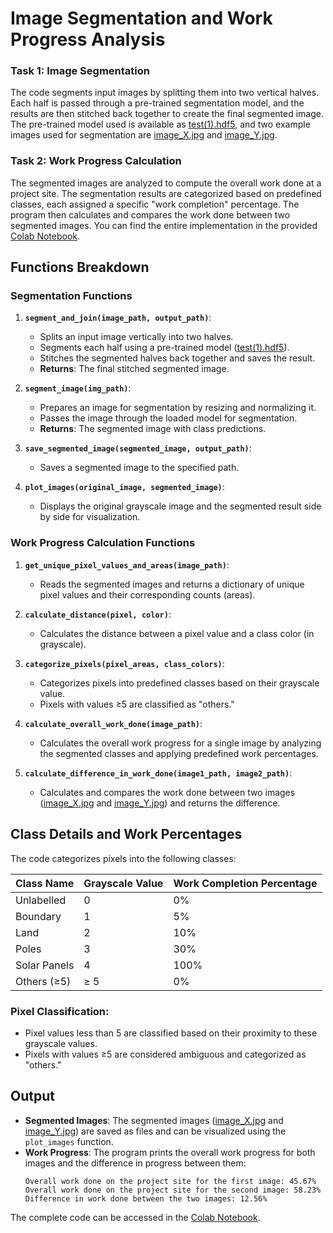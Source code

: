 # Image Segmentation and Work Progress Analysis

### Task 1: Image Segmentation
The code segments input images by splitting them into two vertical halves. Each half is passed through a pre-trained segmentation model, and the results are then stitched back together to create the final segmented image. The pre-trained model used is available as [test(1).hdf5](https://github.com/Anuragd7440/Image_Analysis/blob/main/Calculating%20Percentage%20Work%20Done/test(1).hdf5), and two example images used for segmentation are [image_X.jpg](https://github.com/Anuragd7440/Image_Analysis/blob/main/Calculating%20Percentage%20Work%20Done/image_X.jpg) and [image_Y.jpg](https://github.com/Anuragd7440/Image_Analysis/blob/main/Calculating%20Percentage%20Work%20Done/image_Y.jpg).

### Task 2: Work Progress Calculation
The segmented images are analyzed to compute the overall work done at a project site. The segmentation results are categorized based on predefined classes, each assigned a specific "work completion" percentage. The program then calculates and compares the work done between two segmented images. You can find the entire implementation in the provided [Colab Notebook](https://github.com/Anuragd7440/Image_Analysis/blob/main/Calculating%20Percentage%20Work%20Done/Calculating_Perct_Work_Done.ipynb).

## Functions Breakdown

### Segmentation Functions

1. **`segment_and_join(image_path, output_path)`**:
   - Splits an input image vertically into two halves.
   - Segments each half using a pre-trained model ([test(1).hdf5](https://github.com/Anuragd7440/Image_Analysis/blob/main/Calculating%20Percentage%20Work%20Done/test(1).hdf5)).
   - Stitches the segmented halves back together and saves the result.
   - **Returns**: The final stitched segmented image.

2. **`segment_image(img_path)`**:
   - Prepares an image for segmentation by resizing and normalizing it.
   - Passes the image through the loaded model for segmentation.
   - **Returns**: The segmented image with class predictions.

3. **`save_segmented_image(segmented_image, output_path)`**:
   - Saves a segmented image to the specified path.

4. **`plot_images(original_image, segmented_image)`**:
   - Displays the original grayscale image and the segmented result side by side for visualization.

### Work Progress Calculation Functions

1. **`get_unique_pixel_values_and_areas(image_path)`**:
   - Reads the segmented images and returns a dictionary of unique pixel values and their corresponding counts (areas).

2. **`calculate_distance(pixel, color)`**:
   - Calculates the distance between a pixel value and a class color (in grayscale).

3. **`categorize_pixels(pixel_areas, class_colors)`**:
   - Categorizes pixels into predefined classes based on their grayscale value.
   - Pixels with values ≥5 are classified as "others."

4. **`calculate_overall_work_done(image_path)`**:
   - Calculates the overall work progress for a single image by analyzing the segmented classes and applying predefined work percentages.

5. **`calculate_difference_in_work_done(image1_path, image2_path)`**:
   - Calculates and compares the work done between two images ([image_X.jpg](https://github.com/Anuragd7440/Image_Analysis/blob/main/Calculating%20Percentage%20Work%20Done/image_X.jpg) and [image_Y.jpg](https://github.com/Anuragd7440/Image_Analysis/blob/main/Calculating%20Percentage%20Work%20Done/image_Y.jpg)) and returns the difference.

## Class Details and Work Percentages

The code categorizes pixels into the following classes:

| Class Name    | Grayscale Value | Work Completion Percentage |
| ------------- | --------------- | -------------------------- |
| Unlabelled    | 0               | 0%                         |
| Boundary      | 1               | 5%                         |
| Land          | 2               | 10%                        |
| Poles         | 3               | 30%                        |
| Solar Panels  | 4               | 100%                       |
| Others (≥5)   | ≥ 5             | 0%                         |

### Pixel Classification:
- Pixel values less than 5 are classified based on their proximity to these grayscale values.
- Pixels with values ≥5 are considered ambiguous and categorized as "others."

## Output

- **Segmented Images**: The segmented images ([image_X.jpg](https://github.com/Anuragd7440/Image_Analysis/blob/main/Calculating%20Percentage%20Work%20Done/image_X.jpg) and [image_Y.jpg](https://github.com/Anuragd7440/Image_Analysis/blob/main/Calculating%20Percentage%20Work%20Done/image_Y.jpg)) are saved as files and can be visualized using the `plot_images` function.
- **Work Progress**: The program prints the overall work progress for both images and the difference in progress between them:
  ```plaintext
  Overall work done on the project site for the first image: 45.67%
  Overall work done on the project site for the second image: 58.23%
  Difference in work done between the two images: 12.56%
  ```

The complete code can be accessed in the [Colab Notebook](https://github.com/Anuragd7440/Image_Analysis/blob/main/Calculating%20Percentage%20Work%20Done/Calculating_Perct_Work_Done.ipynb).
